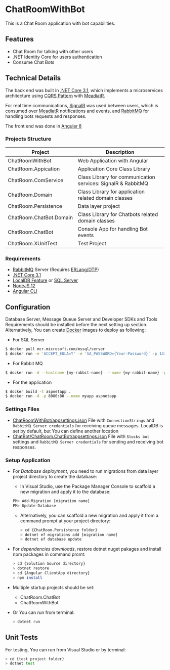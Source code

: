 # ChatRoomWithBot
This is a Chat Room application with bot capabilities.

## Features
  - Chat Room for talking with other users
  - .NET Identity Core for users authentication
  - Consume Chat Bots

## Technical Details
The back end was built in [.NET Core 3.1](https://dotnet.microsoft.com/download), which implements a microservices architecture using [CQRS Pattern](https://docs.microsoft.com/en-us/azure/architecture/patterns/cqrs) with [MeadiatR](https://github.com/jbogard/MediatR).

For real time communications, [SignalR](https://github.com/dotnet/AspNetCore/tree/master/src/SignalR) was used between users, which is consumed over [MeadiatR](https://github.com/jbogard/MediatR) notifications and events, and [RabbitMQ](https://www.rabbitmq.com/install-windows.html) for handling bots requests and responses.

The front end was done in [Angular 8](https://angular.io/)

### Projects Structure

| Project | Description |
| ------ | ------ |
| ChatRoomWithBot | Web Application with Angular |
| ChatRoom.Appication | Application Core Class Library | 
| ChatRoom.ComService | Class Library for communication services: SignalR & RabbitMQ | 
| ChatRoom.Domain | Class Library for application related domain classes | 
| ChatRoom.Persistence | Data layer project | 
| ChatRoom.ChatBot.Domain | Class Library for Chatbots related domain classes | 
| ChatRoom.ChatBot | Console App for handling Bot events | 
| ChatRoom.XUnitTest | Test Project |  

### Requirements

  - [RabbitMQ](https://www.rabbitmq.com/install-windows.html) Server (Requires [ERLang/OTP](https://www.erlang.org/downloads))
  - [.NET Core 3.1](https://dotnet.microsoft.com/download)
  - [LocalDB Feature](https://docs.microsoft.com/en-us/sql/database-engine/configure-windows/sql-server-express-localdb) or [SQL Server](https://www.microsoft.com/en-us/sql-server/sql-server-downloads)
  - [NodeJS 12](https://www.microsoft.com/en-us/sql-server/sql-server-downloads)
  - [Angular CLI](https://cli.angular.io/)
 
## Configuration

Database Server, Message Queue Server and Developer SDKs and Tools Requirements should be installed before the next setting up section.
Alternatively, You can create [Docker](https://www.docker.com/products/docker-desktop) images to deploy as following:
  - For SQL Server
  ```sh
  $ docker pull mcr.microsoft.com/mssql/server
  $ docker run -e 'ACCEPT_EULA=Y' -e 'SA_PASSWORD={Your-Password}’ -p 1433:1433 -d --restart=always --name={Your-Server-Name} hostname={Your-Server-Name} mcr.microsoft.com/mssql/server:latest
  ```
  - For Rabbit MQ
  ```sh
  $ docker run -d --hostname {my-rabbit-name}  --name {my-rabbit-name} -p 15672:15672 -p 5672:5672 -e RABBITMQ_DEFAULT_USER=guess -e RABBITMQ_DEFAULT_PASS=guess -e RABBITMQ_ERLANG_COOKIE='rabbitcookie' rabbitmq:3-management
  ```
  - For the application
  ```sh
  $ docker build -t aspnetapp .
  $ docker run -d -p 8080:80 --name myapp aspnetapp
  ```
### Settings Files

  - [ChatRoomWithBot/appsettings.json](ChatRoomWithBot/appsettings.json) File with `ConnectionStrings` and `RabbitMQ Server credentials` for receiving queue messages. LocalDB is set by default, but You can define another location
  - [ChatBot/ChatRoom.ChatBot/appsettings.json](ChatBot/ChatRoom.ChatBot/appsettings.json) File with `Stocks bot` settings and `RabbitMQ Server credentials` for sending and receiving bot responses.

### Setup Application

  * For _Database deployment_, you need to run migrations from data layer project directory to create the database:
    - In Visual Studio, use the Package Manager Console to scaffold a new migration and apply it to the database:
    ```sh
    PM> Add-Migration [migration name] 
    PM> Update-Database
    ```
    - Alternatively, you can scaffold a new migration and apply it from a command prompt at your project directory:
      ```sh
      > cd {ChatRoom.Persistence folder}
      > dotnet ef migrations add [migration name] 
      > dotnet ef database update
      ```
      
  * For _dependencies downloads_, restore dotnet nuget pakages and install npm packages in command promt:
    ```sh
    > cd {Solution Source directory}
    > dotnet restore
    > cd {Angular ClientApp directory}
    > npm install
    ```
    
  * Multiple startup projects should be set:
    - ChatRoom.ChatBot
    - ChatRoomWithBot
  - Or You can run from terminal:
    ```sh
    > dotnet run
    ```
  
## Unit Tests

For testing, You can run from Visual Studio or by terminal:

```sh
> cd {test project folder}
> dotnet test
```
